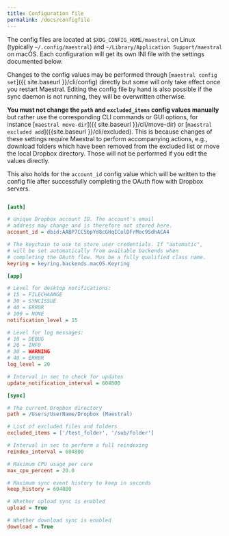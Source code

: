 ```yaml
---
title: Configuration file
permalink: /docs/configfile
---
```


The config files are located at `$XDG_CONFIG_HOME/maestral` on Linux (typically
`~/.config/maestral`) and `~/Library/Application Support/maestral` on macOS. Each
configuration will get its own INI file with the settings documented below.

Changes to the config values may be performed through [`maestral config set`]({{
site.baseurl }}/cli/config) directly but some will only take effect once you restart
Maestral. Editing the config file by hand is also possible if the sync daemon is not
running, they will be overwritten otherwise.

**You must not change the `path` and `excluded_items` config values manually** but rather
use the corresponding CLI commands or GUI options, for instance
[`maestral move-dir`]({{ site.baseurl }}/cli/move-dir) or
[`maestral excluded add`]({{site.baseurl }}/cli/excluded). This is because changes of
these settings require Maestral to perform accompanying actions, e.g., download folders
which have been removed from the excluded list or move the local Dropbox directory.
Those will not be performed if you edit the values directly.

This also holds for the `account_id` config value which will be written to the config
file after successfully completing the OAuth flow with Dropbox servers.

```ini

[auth]

# Unique Dropbox account ID. The account's email
# address may change and is therefore not stored here.
account_id = dbid:AABP7CC5bpYd8cGHqIColDFrMoc9SdhACA4

# The keychain to use to store user credentials. If "automatic",
# will be set automatically from available backends when 
# completing the OAuth flow. Mus be a fully qualified class name.
keyring = keyring.backends.macOS.Keyring

[app]

# Level for desktop notifications:
# 15 = FILECHAANGE
# 30 = SYNCISSUE
# 40 = ERROR
# 100 = NONE
notification_level = 15

# Level for log messages:
# 10 = DEBUG
# 20 = INFO
# 30 = WARNING
# 40 = ERR0R
log_level = 20

# Interval in sec to check for updates
update_notification_interval = 604800

[sync]

# The current Dropbox directory
path = /Users/UserName/Dropbox (Maestral)

# List of excluded files and folders
excluded_items = ['/test_folder', '/sub/folder']

# Interval in sec to perform a full reindexing
reindex_interval = 604800

# Maximum CPU usage per core
max_cpu_percent = 20.0

# Maximum sync event history to keep in seconds
keep_history = 604800

# Whether upload sync is enabled
upload = True

# Whether download sync is enabled
download = True

```
